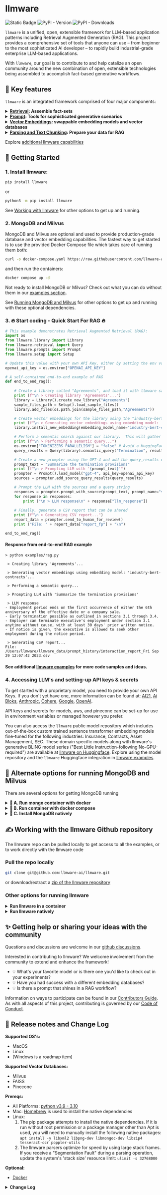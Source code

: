 # llmware
![Static Badge](https://img.shields.io/badge/python-3.9_%7C_3.10-blue?color=blue)
![PyPI - Version](https://img.shields.io/pypi/v/llmware?color=blue)
![PyPI - Downloads](https://img.shields.io/pypi/dw/llmware?color=blue)


`llmware` is a unified, open, extensible framework for LLM-based application patterns including Retrieval Augmented Generation (RAG). This project provides a comprehensive set of tools that anyone can use – from beginner to the most sophisticated AI developer – to rapidly build industrial-grade enterprise LLM-based applications. 

With `llmware`, our goal is to contribute to and help catalize an open community around the new combination of open, extensible technologies being assembled to accomplish fact-based generative workflows.

## 🎯  Key features
`llmware` is an integrated framework comprised of four major components:

<details>
<summary><b><u>Retrieval</u>: Assemble fact-sets </b></summary>

- A comprehensive set of querying methods: semantic, text, and hybrid retrieval with integrated metadata.
- Ranking and filtering strategies to enable semantic search and rapid retrieval of information.
- Web scrapers, Wikipedia integration, and Yahoo Finance API integration as additional tools to assemble fact-sets for generation.
</details>


<details>    
<summary><b><u>Prompt</u>: Tools for sophisticated generative scenarios </b></summary>

- **Connect Models:** Open interface designed to support AI21, Ai Bloks READ-GPT, Anthropic, Cohere, HuggingFace Generative models, OpenAI.
- **Prepare Sources:** Tools for packaging and tracking a wide range of materials into model context window sizes. Sources include files, websites, audio, AWS Transcribe transcripts, Wikipedia and Yahoo Finance.  
- **Prompt Catalog:** Dynamically configurable prompts to experiment with multiple models without any change in the code.
- **Post Processing:** a full set of metadata and tools for evidence verification, classification of a response, and fact-checking.
- **Human in the Loop:** Ability to enable user ratings, feedback, and corrections of AI responses.
- **Auditability:** A flexible state mechanism to capture, track, analyze and audit the LLM prompt lifecycle  
</details>

<details>
<summary><b><u>Vector Embeddings</u>:  swappable embedding models and vector databases</b></summary>

- Custom trained sentence transformer embedding models and support for embedding models from Cohere, Google, HuggingFace Embedding models, and OpenAI.
- Mix-and-match among multiple options to find the right solution for any particular application.
- Out-of-the-box support for 3 vector databases - Milvus, FAISS, and Pinecone.
</details>
  
<details>
<summary><b><u>Parsing and Text Chunking</u>: Prepare your data for RAG</b></summary>
  
* Parsers for:  PDF, PowerPoint, Word, Excel, HTML, Text, WAV, AWS Transcribe transcripts.
* A complete set of text-chunking tools to separate information and associated metadata to a consistent block format.
</details>

Explore [additional llmware capabilities](https://github.com/llmware-ai/llmware/blob/main/examples/README.md)
## 🌱 Getting Started

### 1. Install llmware:

```bash
pip install llmware
```
or 
```bash
python3 -m pip install llmware
```
See [Working with llmware](#%EF%B8%8F-working-with-the-llmware-github-repository) for other options to get up and running.

### 2. MongoDB and Milvus

MongoDB and Milvus are optional and used to provide production-grade database and vector embedding capabilities. The fastest way to get started is to use the provided Docker Compose file which takes care of running them both:
```bash
curl -o docker-compose.yaml https://raw.githubusercontent.com/llmware-ai/llmware/main/docker-compose.yaml
```
and then run the containers:
```bash
docker compose up -d
```
Not ready to install MongoDB or Milvus?  Check out what you can do without them in our [examples section](https://github.com/llmware-ai/llmware/blob/main/examples/README.md#using-llmware-without-mongodb-or-an-embedding-database).

See [Running MongoDB and Milvus](#%EF%B8%8F-alternate-options-for-running-mongodb-and-milvus) for other options to get up and running with these optional dependencies.

### 3. 🔥 Start coding - Quick Start For RAG 🔥 
```python
# This example demonstrates Retrieval Augmented Retrieval (RAG):
import os
from llmware.library import Library
from llmware.retrieval import Query
from llmware.prompts import Prompt
from llmware.setup import Setup

# Update this value with your own API Key, either by setting the env var or editing it directly here:
openai_api_key = os.environ["OPENAI_API_KEY"]

# A self-contained end-to-end example of RAG
def end_to_end_rag():
    
    # Create a library called "Agreements", and load it with llmware sample files
    print (f"\n > Creating library 'Agreements'...")
    library = Library().create_new_library("Agreements")
    sample_files_path = Setup().load_sample_files()
    library.add_files(os.path.join(sample_files_path,"Agreements"))

    # Create vector embeddings for the library using the "industry-bert-contracts model and store them in Milvus
    print (f"\n > Generating vector embeddings using embedding model: 'industry-bert-contracts'...")
    library.install_new_embedding(embedding_model_name="industry-bert-contracts", vector_db="milvus")

    # Perform a semantic search against our library.  This will gather evidence to be used in the LLM prompt
    print (f"\n > Performing a semantic query...")
    os.environ["TOKENIZERS_PARALLELISM"] = "false" # Avoid a HuggingFace tokenizer warning
    query_results = Query(library).semantic_query("Termination", result_count=20)

    # Create a new prompter using the GPT-4 and add the query_results captured above
    prompt_text = "Summarize the termination provisions"
    print (f"\n > Prompting LLM with '{prompt_text}'")
    prompter = Prompt().load_model("gpt-4", api_key=openai_api_key)
    sources = prompter.add_source_query_results(query_results)

    # Prompt the LLM with the sources and a query string
    responses = prompter.prompt_with_source(prompt_text, prompt_name="summarize_with_bullets")
    for response in responses:
        print ("\n > LLM response\n" + response["llm_response"])
    
    # Finally, generate a CSV report that can be shared
    print (f"\n > Generating CSV report...")
    report_data = prompter.send_to_human_for_review()
    print ("File: " + report_data["report_fp"] + "\n")

end_to_end_rag()
```
#### Response from end-to-end RAG example

```
> python examples/rag.py

 > Creating library 'Agreements'...

 > Generating vector embeddings using embedding model: 'industry-bert-contracts'...

 > Performing a semantic query...

 > Prompting LLM with 'Summarize the termination provisions'

 > LLM response
- Employment period ends on the first occurrence of either the 6th anniversary of the effective date or a company sale.
- Early termination possible as outlined in sections 3.1 through 3.4.
- Employer can terminate executive's employment under section 3.1 anytime without cause, with at least 30 days' prior written notice.
- If notice is given, the executive is allowed to seek other employment during the notice period.

 > Generating CSV report...
File: /Users/llmware/llmware_data/prompt_history/interaction_report_Fri Sep 29 12:07:42 2023.csv
```
#### See additional [llmware examples](https://github.com/llmware-ai/llmware/blob/main/examples/README.md) for more code samples and ideas.

### 4. Accessing LLM's and setting-up API keys & secrets
To get started with a proprietary model, you need to provide your own API Keys.  If you don't yet have one, more information can be found at: [AI21](https://docs.ai21.com/docs/quickstart), [Ai Bloks](https://www.aibloks.com/contact-us), [Anthropic](https://docs.anthropic.com/claude/reference/getting-started-with-the-api),  [Cohere](https://cohere.com/), [Google](https://cloud.google.com/vertex-ai/docs/generative-ai/start/quickstarts/api-quickstart), [OpenAI](https://help.openai.com/en/collections/3675940-getting-started-with-openai-api).

API keys and secrets for models, aws, and pinecone can be set-up for use in environment variables or managed however you prefer. 

You can also access the `llmware` public model repository which includes out-of-the-box custom trained sentence transformer embedding models fine-tuned for the following industries: Insurance, Contracts, Asset Management, SEC. These domain specific models along with llmware's generative BLING model series ("Best Little Instruction-following No-GPU-required") are available at [llmware on Huggingface](https://huggingface.co/llmware). Explore using the model repository and the `llmware` Huggingface integration in [llmware examples](https://github.com/llmware-ai/llmware/blob/main/examples/README.md).


## 🔹 Alternate options for running MongoDB and Milvus

There are several options for getting MongoDB running
<details>
<summary><b>🐳  A. Run mongo container with docker </b></summary>
  
  ```bash
docker run -d -p 27017:27017  -v mongodb-volume:/data/db --name=mongodb mongo:latest
```
</details>

<details>
<summary><b>🐳  B. Run container with docker compose </b></summary>
  
 Create a _docker-compose.yaml_ file with the content: 
```yaml
version: "3"

services:
  mongodb:
    container_name: mongodb
    image: 'mongo:latest'
    volumes:
      - mongodb-volume:/data/db
    ports:
      - '27017:27017'

volumes:
    llmware-mongodb:
      driver: local
```
and then run:
```bash
docker compose up
```
</details>

<details>
<summary><b>📖  C. Install MongoDB natively </b></summary>
  
See the [Official MongoDB Installation Guide](https://www.mongodb.com/docs/manual/installation/)

</details>

## ✍️ Working with the llmware Github repository

The llmware repo can be pulled locally to get access to all the examples, or to work directly with the llmware code

### Pull the repo locally

```bash
git clone git@github.com:llmware-ai/llmware.git
```
or download/extract a [zip of the llmware repository](https://github.com/llmware-ai/llmware/archive/refs/heads/main.zip)

### Other options for running llmware

<details>
<summary><b>Run llmware in a container </b></summary>
  
  ```bash
TODO insert command for pulling the container here
```
</details>

<details>
<summary><b>Run llmware natively </b></summary>

At the top level of the llmware repository run the following command:

```bash
pip install .
```

</details>

## ✨  Getting help or sharing your ideas with the community
Questions and discussions are welcome in our [github discussions](https://github.com/llmware-ai/llmware/discussions).

Interested in contributing to llmware? We welcome involvement from the community to extend and enhance the framework!  
- 💡 What's your favorite model or is there one you'd like to check out in your experiments? 
- 💡 Have you had success with a different embedding databases?
- 💡 Is there a prompt that shines in a RAG workflow?

Information on ways to participate can be found in our [Contributors Guide](https://github.com/llmware-ai/llmware/blob/main/CONTRIBUTING.md#contributing-to-llmware).  As with all aspects of this project, contributing is governed by our [Code of Conduct](https://github.com/llmware-ai/llmware/blob/main/CODE_OF_CONDUCT.md).

## 📣  Release notes and Change Log

**Supported OS's:**  
- MacOS
- Linux
- (Windows is a roadmap item)

**Supported Vector Databases:**
- Milvus
- FAISS
- Pinecone

**Prereqs:**  
- All Platforms: [python v3.9 - 3.10](https://www.python.org/about/gettingstarted/)
- Mac: [Homebrew](https://docs.brew.sh/Installation) is used to install the native dependencies
- Linux: 
  1. The pip package attempts to install the native dependencies. If it is run without root permission or a package manager other than Apt is used, you will need to manually install the following native packages: ```apt install -y libxml2 libpng-dev libmongoc-dev libzip4 tesseract-ocr poppler-utils```
  2. The llmware parsers optimize for speed by using large stack frames. If you receive a "Segmentation Fault" during a parsing operation, update the system's 'stack size' resource limit: ```ulimit -s 32768000```
  

**Optional:**
- [Docker](https://docs.docker.com/get-docker/) 

<details>
  <summary><b>Change Log</b></summary>

- **06 Oct 2023: llmware v0.1.1**
  - Added test scripts to the github repository for regression testing
  - Minor defect fixes and version update of Pillow to address [dependency security alert](https://github.com/llmware-ai/llmware/security/dependabot/1).
- **02 Oct 2023: llmware v0.1.0**  🔥 Initial release of llmware to open source!! 🔥

</details>

